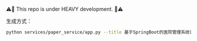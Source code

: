 ⚠️🚧 This repo is under HEAVY development. 🚧⚠️

生成方式：

``` bash
python services/paper_service/app.py --title 基于SpringBoot的医院管理系统设计与实现
```